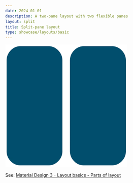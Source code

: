 ```yaml
---
date: 2024-01-01
description: A two-pane layout with two flexible panes
layout: split
title: Split-pane layout
type: showcase/layouts/basic
---
```

![layout-split-pane.webp](/assets/layout-split-pane_1722025647494_0.webp)

See: [Material Design 3 - Layout basics - Parts of layout](https://m3.material.io/foundations/layout/understanding-layout/parts-of-layout)

